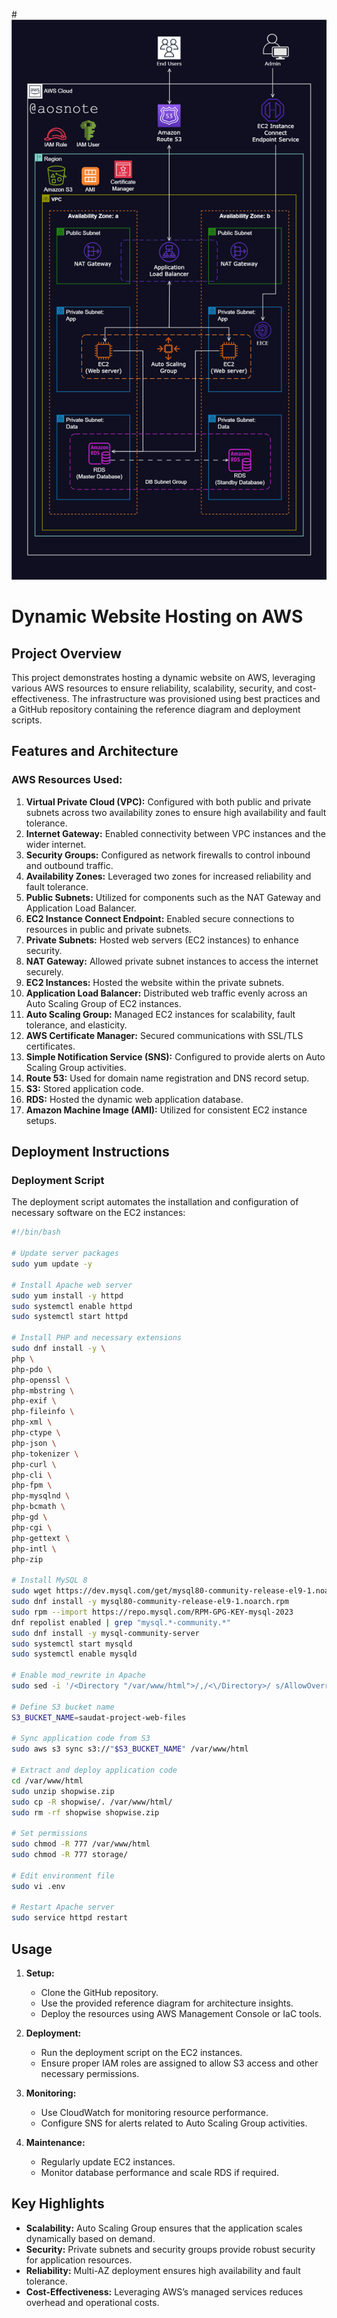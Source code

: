 #![Alt text](/3._Host_a_Dynamic_Web_App_on_AWS.png)


# Dynamic Website Hosting on AWS

## Project Overview
This project demonstrates hosting a dynamic website on AWS, leveraging various AWS resources to ensure reliability, scalability, security, and cost-effectiveness. The infrastructure was provisioned using best practices and a GitHub repository containing the reference diagram and deployment scripts.

## Features and Architecture

### AWS Resources Used:

1. **Virtual Private Cloud (VPC):** Configured with both public and private subnets across two availability zones to ensure high availability and fault tolerance.
2. **Internet Gateway:** Enabled connectivity between VPC instances and the wider internet.
3. **Security Groups:** Configured as network firewalls to control inbound and outbound traffic.
4. **Availability Zones:** Leveraged two zones for increased reliability and fault tolerance.
5. **Public Subnets:** Utilized for components such as the NAT Gateway and Application Load Balancer.
6. **EC2 Instance Connect Endpoint:** Enabled secure connections to resources in public and private subnets.
7. **Private Subnets:** Hosted web servers (EC2 instances) to enhance security.
8. **NAT Gateway:** Allowed private subnet instances to access the internet securely.
9. **EC2 Instances:** Hosted the website within the private subnets.
10. **Application Load Balancer:** Distributed web traffic evenly across an Auto Scaling Group of EC2 instances.
11. **Auto Scaling Group:** Managed EC2 instances for scalability, fault tolerance, and elasticity.
12. **AWS Certificate Manager:** Secured communications with SSL/TLS certificates.
13. **Simple Notification Service (SNS):** Configured to provide alerts on Auto Scaling Group activities.
14. **Route 53:** Used for domain name registration and DNS record setup.
15. **S3:** Stored application code.
16. **RDS:** Hosted the dynamic web application database.
17. **Amazon Machine Image (AMI):** Utilized for consistent EC2 instance setups.

## Deployment Instructions

### Deployment Script
The deployment script automates the installation and configuration of necessary software on the EC2 instances:

```bash
#!/bin/bash

# Update server packages
sudo yum update -y

# Install Apache web server
sudo yum install -y httpd
sudo systemctl enable httpd
sudo systemctl start httpd

# Install PHP and necessary extensions
sudo dnf install -y \
php \
php-pdo \
php-openssl \
php-mbstring \
php-exif \
php-fileinfo \
php-xml \
php-ctype \
php-json \
php-tokenizer \
php-curl \
php-cli \
php-fpm \
php-mysqlnd \
php-bcmath \
php-gd \
php-cgi \
php-gettext \
php-intl \
php-zip

# Install MySQL 8
sudo wget https://dev.mysql.com/get/mysql80-community-release-el9-1.noarch.rpm
sudo dnf install -y mysql80-community-release-el9-1.noarch.rpm
sudo rpm --import https://repo.mysql.com/RPM-GPG-KEY-mysql-2023
dnf repolist enabled | grep "mysql.*-community.*"
sudo dnf install -y mysql-community-server
sudo systemctl start mysqld
sudo systemctl enable mysqld

# Enable mod_rewrite in Apache
sudo sed -i '/<Directory "/var/www/html">/,/<\/Directory>/ s/AllowOverride None/AllowOverride All/' /etc/httpd/conf/httpd.conf

# Define S3 bucket name
S3_BUCKET_NAME=saudat-project-web-files

# Sync application code from S3
sudo aws s3 sync s3://"$S3_BUCKET_NAME" /var/www/html

# Extract and deploy application code
cd /var/www/html
sudo unzip shopwise.zip
sudo cp -R shopwise/. /var/www/html/
sudo rm -rf shopwise shopwise.zip

# Set permissions
sudo chmod -R 777 /var/www/html
sudo chmod -R 777 storage/

# Edit environment file
sudo vi .env

# Restart Apache server
sudo service httpd restart
```

## Usage

1. **Setup:**
   - Clone the GitHub repository.
   - Use the provided reference diagram for architecture insights.
   - Deploy the resources using AWS Management Console or IaC tools.

2. **Deployment:**
   - Run the deployment script on the EC2 instances.
   - Ensure proper IAM roles are assigned to allow S3 access and other necessary permissions.

3. **Monitoring:**
   - Use CloudWatch for monitoring resource performance.
   - Configure SNS for alerts related to Auto Scaling Group activities.

4. **Maintenance:**
   - Regularly update EC2 instances.
   - Monitor database performance and scale RDS if required.

## Key Highlights

- **Scalability:** Auto Scaling Group ensures that the application scales dynamically based on demand.
- **Security:** Private subnets and security groups provide robust security for application resources.
- **Reliability:** Multi-AZ deployment ensures high availability and fault tolerance.
- **Cost-Effectiveness:** Leveraging AWS’s managed services reduces overhead and operational costs.





